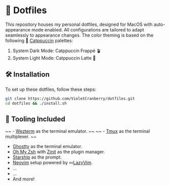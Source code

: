 # 🚀 Dotfiles

This repository houses my personal dotfiles, designed for MacOS with
auto-appearance mode enabled. All configurations are tailored to adapt
seamlessly to appearance changes. The color theming is based on the
following 🎨 [Catppuccin](https://catppuccin.com) palettes:

1. System Dark Mode: Catppuccin Frappé 🪴
2. System Light Mode: Catppuccin Latte 🌻

## 🛠️ Installation

To set up these dotfiles, follow these steps:

```bash
git clone https://github.com/VioletCranberry/dotfiles.git
cd dotfiles && ./install.sh
```

## 📝 Tooling Included

~~ - [Wezterm](https://wezfurlong.org/wezterm/) as the terminal emulator. ~~
~~ - [Tmux](https://github.com/tmux/tmux) as the terminal multiplexer. ~~

- [Ghostty](https://ghostty.org) as the terminal emulator.
- [Oh My Zsh](https://ohmyz.sh/) with [Zinit](https://github.com/zdharma-continuum/zinit) as the plugin manager.
- [Starship](https://starship.rs/) as the prompt.
- [Neovim](https://neovim.io) setup powered by 💤[LazyVim](https://github.com/LazyVim/LazyVim).
- ...
- ...
- And more!
